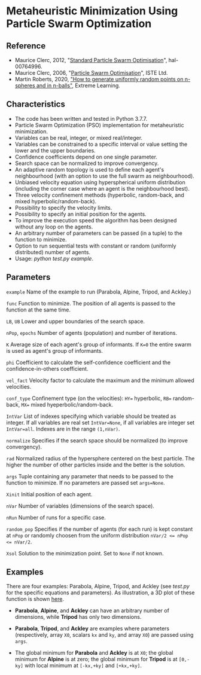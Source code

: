 # Metaheuristic Minimization Using Particle Swarm Optimization

## Reference

- Maurice Clerc, 2012, "[Standard Particle Swarm Optimisation](https://hal.archives-ouvertes.fr/hal-00764996/document)", hal-00764996.
- Maurice Clerc, 2006, "[Particle Swarm Optimisation](https://onlinelibrary.wiley.com/doi/book/10.1002/9780470612163)", ISTE Ltd.
- Martin Roberts, 2020, ["How to generate uniformly random points on n-spheres and in n-balls"](http://extremelearning.com.au/how-to-generate-uniformly-random-points-on-n-spheres-and-n-balls/), Extreme Learning.

## Characteristics

- The code has been written and tested in Python 3.7.7.
- Particle Swarm Optimization (PSO) implementation for metaheuristic minimization.
- Variables can be real, integer, or mixed real/integer.
- Variables can be constrained to a specific interval or value setting the lower and the upper boundaries.  
- Confidence coefficients depend on one single parameter.
- Search space can be normalized to improve convergency.
- An adaptive random topology is used to define each agent's neighbourhood (with an option to use the full swarm as neighbourhood).
- Unbiased velocity equation using hyperspherical uniform distribution (including the corner case where an agent is the neighbourhood best).
- Three velocity confinement methods (hyperbolic, random-back, and mixed hyperbolic/random-back).
- Possibility to specify the velocity limits.
- Possibility to specify an initial position for the agents.
- To improve the execution speed the algorithm has been designed without any loop on the agents.
- An arbitrary number of parameters can be passed (in a tuple) to the function to minimize.
- Option to run sequential tests with constant or random (uniformly distributed) number of agents.
- Usage: *python test.py example*.

## Parameters

`example` Name of the example to run (Parabola, Alpine, Tripod, and Ackley.)

`func` Function to minimize. The position of all agents is passed to the function at the same time.

`LB`, `UB` Lower and upper boundaries of the search space.

`nPop`, `epochs` Number of agents (population) and number of iterations.

`K` Average size of each agent's group of informants. If `K=0` the entire swarm is used as agent's group of informants.

`phi` Coefficient to calculate the self-confidence coefficient and the confidence-in-others coefficient.

`vel_fact` Velocity factor to calculate the maximum and the minimum allowed velocities.

`conf_type` Confinement type (on the velocities): `HY=` hyperbolic, `RB=` random-back, `MX=` mixed hyeperbolic/random-back.

`IntVar` List of indexes specifying which variable should be treated as integer. If all variables are real set `IntVar=None`, if all variables are integer set `IntVar=all`. Indexes are in the range `(1,nVar)`.

`normalize` Specifies if the search space should be normalized (to improve convergency).

`rad` Normalized radius of the hypersphere centered on the best particle. The higher the number of other particles inside and the better is the solution.

`args` Tuple containing any parameter that needs to be passed to the function to minimize. If no parameters are passed set `args=None`.

`Xinit` Initial position of each agent.

`nVar` Number of variables (dimensions of the search space).

`nRun` Number of runs for a specific case.

`random_pop` Specifies if the number of agents (for each run) is kept constant at `nPop` or randomly choosen from the uniform distribution `nVar/2 <= nPop <= nVar/2`.

`Xsol` Solution to the minimization point. Set to `None` if not known.

## Examples

There are four examples: Parabola, Alpine, Tripod, and Ackley (see *test.py* for the specific equations and parameters). As illustration, a 3D plot of these function is shown [here](examples.bmp).

- **Parabola**, **Alpine**, and **Ackley** can have an arbitrary number of dimensions, while **Tripod** has only two dimensions.

- **Parabola**, **Tripod**, and **Ackley** are examples where parameters (respectively, array `X0`, scalars `kx` and `ky`, and array `X0`) are passed using `args`.

- The global minimum for **Parabola** and **Ackley** is at `X0`; the global minimum for **Alpine** is at zero; the global minimum for **Tripod** is at `[0,-ky]` with local minimum at `[-kx,+ky]` and `[+kx,+ky]`.
